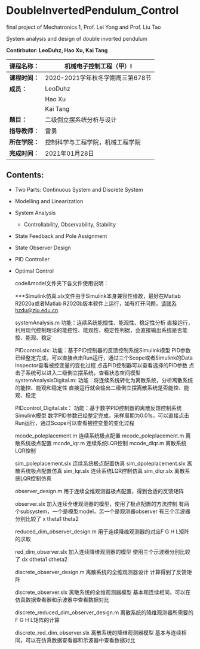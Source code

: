# DoubleInvertedPendulum_Control

final project of Mechatronics 1, Prof. Lei Yong and Prof. Liu Tao

System analysis and design of double inverted pendulum



**Contirbutor: LeoDuhz, Hao Xu, Kai Tang**

| **课程名称：** | 机械电子控制工程（甲）Ⅰ          |
| -------------- | -------------------------------- |
| **课程时间：** | 2020-2021学年秋冬学期周三第678节 |
| **成员：**     | LeoDuhz                          |
|                | Hao Xu                           |
|                | Kai Tang                         |
| **题目：**     | 二级倒立摆系统分析与设计         |
| **指导教师：** | 雷勇                             |
| **所在学院：** | 控制科学与工程学院，机械工程学院 |
| **完成时间：** | 2021年01月28日                   |

 

## Contents:

- Two Parts: Continuous System and Discrete System
- Modelling and Linearization

- System Analysis
  - Controllability, Observability, Stability

- State Feedback and Pole Assignment
- State Observer Design
- PID Controller
- Optimal Control



	code&model文件夹下各文件使用说明：
	
	***Simulink仿真.slx文件由于Simulink本身兼容性缘故，最好在Matlab R2020a或者Matlab R2020b版本软件上运行，如有打开问题，请联系hzdu@zju.edu.cn
	
	systemAnalysis.m
		功能：连续系统能控性、能观性、稳定性分析
		直接运行，利用现代控制理论的能控性、能观性、稳定性判据，会直接输出系统是否能控、能观、稳定
	
	PIDcontrol.slx:
		功能：基于PID控制器的反馈控制系统Simulink模型
		PID参数已经整定完成，可以直接点击Run运行，通过三个Scope或者Simulink的Data Inspector查看被控变量的变化过程
		点击PID控制器可以查看选择的PID参数
		点击子系统可以进入二级倒立摆系统，查看状态空间模型
		systemAnalysisDigital.m:
		功能：将连续系统转化为离散系统，分析离散系统的能控、能观和稳定性
		直接运行就会输出二级倒立摆离散系统是否能控、能观、稳定
	
	PIDcontrol_Digital.slx：
		功能：基于数字PID控制器的离散反馈控制系统Simulink模型
		数字PID参数已经整定完成，采样周期为0.01s，可以直接点击Run运行，通过Scope可以查看被控变量的变化过程
	
	mcode_poleplacement.m
		连续系统极点配置
	mcode_poleplacement.m
		离散系统极点配置
	mcode_lqr.m
		连续系统LQR控制
	mcode_dlqr.m
		离散系统LQR控制
	
	sim_poleplacement.slx
		连续系统极点配置仿真
	sim_dpoleplacement.slx
		离散系统极点配置仿真
	sim_lqr.slx
		连续系统LQR控制仿真
	sim_dlqr.slx
		离散系统LQR控制仿真
	
	observer_design.m
		用于连续全维观测器极点配置，得到合适的反馈矩阵
	
	observer.slx
		加入连续全维观测器的模型，使用了极点配置的方法控制
		有两个subsystem，一个是模型model，另一个是观测器observer
		有三个示波器分别比较了 x theta1 theta2
	
	reduced_dim_observer_design.m
		用于连续降维观测器的对应F G H L矩阵的求取
	
	red_dim_observer.slx
		加入连续降维观测器的模型
		使用三个示波器分别比较了 dx dtheta1 dtheta2	
	
	discrete_observer_design.m
		离散系统的全维观测器设计
		计算得到了反馈矩阵
	
	discrete_observer.slx
		离散系统的全维观测器模型
		基本和连续相同，可以在仿真数据查看器和示波器中查看数据对比
	
	discrete_reduced_dim_observer_design.m
		离散系统的降维观测器所需要的F G H L矩阵的计算
	
	discrete_red_dim_observer.slx
		离散系统的降维观测器模型
		基本与连续相同，可以在仿真数据查看器和示波器中查看数据对比

